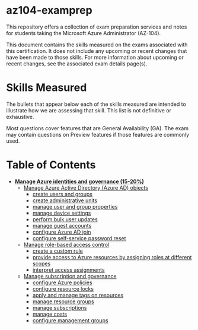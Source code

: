# az104-examprep

This repository offers a collection of exam preparation services and notes for students taking the Microsoft Azure Administrator (AZ-104).

This document contains the skills measured on the exams associated with this certification. It does not include any upcoming or recent changes that have been made to those skills. For more information about upcoming or recent changes, see the associated exam details page(s).

# Skills Measured

The bullets that appear below each of the skills measured are intended to illustrate how we are assessing that skill. This list is not definitive or exhaustive.

Most questions cover features that are General Availability (GA). The exam may contain questions on Preview features if those features are commonly used.

# Table of Contents

- [**Manage Azure identities and governance (15-20%)**](pages/azure-identities-and-governance.md)
    - [Manage Azure Active Directory (Azure AD) objects](pages/azure-identities-and-governance.md/#manage-azure-active-directory-objects.md)
        - [create users and groups](pages/azure-identitites-and-governance.md/#create-users-and-groups)
        - [create administrative units](pages/azure-identitites-and-governance.md/#create-administrative-units)
        - [manage user and group properties](pages/azure-identitites-and-governance.md/#manage-user-and-group-properties)
        - [manage device settings](pages/azure-identitites-and-governance.md/#manage-device-settings)
        - [perform bulk user updates](pages/azure-identitites-and-governance.md/#perform-bulk-user-updates)
        - [manage guest accounts](pages/azure-identitites-and-governance.md/#manage-guest-accounts)
        - [configure Azure AD join](pages/azure-identitites-and-governance.md/#configure-azure-ad-join)
        - [configure self-service password reset](pages/azure-identities-and-governance.md/#configure-self-service-password-reset)
    - [Manage role-based access control](pages/role-based-access-control.md)
        - [create a custom rule](pages/role-based-access-control.md/#create-a-custom-rule)
        - [provide access to Azure resources by assigning roles at different scopes](pages/role-based-access-control.md/#provide-access-to-azure-resources-by-assigning-roles-at-different-scopes)
        - [interpret access assignments](pages/role-based-access-control.md/#interpret-access-assignments)
    - [Manage subscription and governance](pages/manage-subscription-and-governance.md)
        - [configure Azure policies](pages/manage-subscription-and-governance.md/#configure-azure-policies)
        - [configure resource locks](pages/manage-subscription-and-governance.md/#configure-resource-locks)
        - [apply and manage tags on resources](pages/manage-subscription-and-governance.md/#apply-and-manage-tags-on-resources)
        - [manage resource groups](pages/manage-subscription-and-governance.md/#manage-resource-groups)
        - [manage subscriptions](pages/manage-subscription-and-governance.md/#manage-subscriptions)
        - [manage costs](pages/manage-subscription-and-governance.md/#manage-costs)
        - [configure management groups](pages/manage-subscription-and-governance.md/#configure-management-groups)

        

